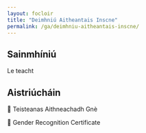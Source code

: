 ```yaml
---
layout: focloir
title: "Deimhniú Aitheantais Inscne"
permalink: /ga/deimhniu-aitheantais-inscne/
---
```


## Sainmhíniú

Le teacht

## Aistriúcháin

&#x1f3f4;&#xe0067;&#xe0062;&#xe0073;&#xe0063;&#xe0074;&#xe007f; Teisteanas Aithneachadh Gnè

&#x1f3f4;&#xe0067;&#xe0062;&#xe0065;&#xe006e;&#xe0067;&#xe007f; Gender Recognition Certificate
